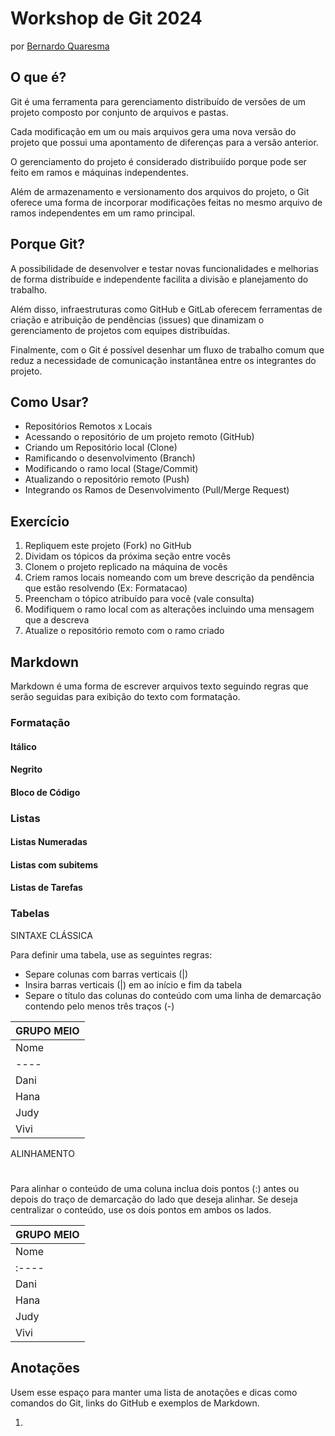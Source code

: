 Workshop de Git 2024
======================

por [Bernardo Quaresma](mailto:bernardo@tegraf.puc-rio.br)


O que é?
--------

Git é uma ferramenta para gerenciamento distribuído de versões de um projeto composto por conjunto de arquivos e pastas.

Cada modificação em um ou mais arquivos gera uma nova versão do projeto que possui uma apontamento de diferenças para a versão anterior.

O gerenciamento do projeto é considerado distribuiído porque pode ser feito em ramos e máquinas independentes.

Além de armazenamento e versionamento dos arquivos do projeto, o Git oferece uma forma de incorporar modificações feitas no mesmo arquivo de ramos independentes em um ramo principal.


Porque Git?
-----------

A possibilidade de desenvolver e testar novas funcionalidades e melhorias de forma distribuíde e independente facilita a divisão e planejamento do trabalho.

Além disso, infraestruturas como GitHub e GitLab oferecem ferramentas de criação e atribuição de pendências (issues) que dinamizam o gerenciamento de projetos com equipes distribuídas.

Finalmente, com o Git é possível desenhar um fluxo de trabalho comum que reduz a necessidade de comunicação instantânea entre os integrantes do projeto.


Como Usar?
----------

  - Repositórios Remotos x Locais
  - Acessando o repositório de um projeto remoto (GitHub)
  - Criando um Repositório local (Clone)
  - Ramificando o desenvolvimento (Branch)
  - Modificando o ramo local (Stage/Commit)
  - Atualizando o repositório remoto (Push)
  - Integrando os Ramos de Desenvolvimento (Pull/Merge Request)


Exercício
---------

1. Repliquem este projeto (Fork) no GitHub
2. Dividam os tópicos da próxima seção entre vocês
3. Clonem o projeto replicado na máquina de vocês
4. Criem ramos locais nomeando com um breve descrição da pendência que estão resolvendo (Ex: Formatacao)
5. Preencham o tópico atribuído para você (vale consulta)
6. Modifiquem o ramo local com as alterações incluindo uma mensagem que a descreva
7. Atualize o repositório remoto com o ramo criado


Markdown
--------

Markdown é uma forma de escrever arquivos texto seguindo regras que serão seguidas para exibição do texto com formatação.

### Formatação

#### Itálico

#### Negrito

#### Bloco de Código

### Listas

#### Listas Numeradas

#### Listas com subitems

#### Listas de Tarefas

### Tabelas

SINTAXE CLÁSSICA

Para definir uma tabela, use as seguintes regras:

- Separe colunas com barras verticais (|)
- Insira barras verticais (|) em ao início e fim da tabela
- Separe o título das colunas do conteúdo com uma linha de demarcação contendo pelo menos três traços (-)

| GRUPO MEIO   |
|--------------|
| Nome | Curso |
| ---- | ----- |
|Dani  |   CC  |
|Hana  |   CC  |
|Judy  |   CC  |
|Vivi  |   EC  |


ALINHAMENTO
#
Para alinhar o conteúdo de uma coluna inclua dois pontos (:) antes ou depois do traço de demarcação do lado que deseja alinhar. Se deseja centralizar o conteúdo, use os dois pontos em ambos os lados.

| GRUPO MEIO   |
|--------------|
| Nome | Curso |
|:---- |:-----:|
|Dani  |   CC  |
|Hana  |   CC  |
|Judy  |   CC  |
|Vivi  |   EC  |


Anotações
---------

Usem esse espaço para manter uma lista de anotações e dicas como comandos do Git, links do GitHub e exemplos de Markdown.

1.



